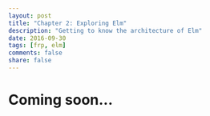 ```yaml
---
layout: post
title: "Chapter 2: Exploring Elm"
description: "Getting to know the architecture of Elm"
date: 2016-09-30
tags: [frp, elm]
comments: false
share: false
---
```


# Coming soon...